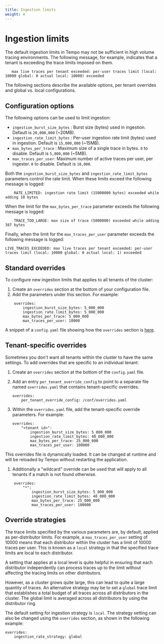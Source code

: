 ```yaml
---
title: Ingestion limits
weight: 4
---
```


# Ingestion limits

The default ingestion limits in Tempo may not be sufficient in high volume tracing environments. The following message, for example, indicates that a tenant is exceeding the trace limits imposed on them.
 ```
    max live traces per tenant exceeded: per-user traces limit (local: 10000 global: 0 actual local: 10000) exceeded
```    

The following sections describe the available options, per tenant overrides and global vs. local configurations.

## Configuration options

The following options can be used to limit ingestion:

   - `ingestion_burst_size_bytes` : Burst size (bytes) used in ingestion. Default is `20,000,000` (~20MB).
   - `ingestion_rate_limit_bytes` : Per-user ingestion rate limit (bytes) used in ingestion. Default is `15,000,000` (~15MB).
   - `max_bytes_per_trace` : Maximum size of a single trace in bytes.  `0` to disable. Default is `5,000,000` (~5MB).
   - `max_traces_per_user`: Maximum number of active traces per user, per ingester. `0` to disable. Default is `10,000`.

Both the `ingestion_burst_size_bytes` and `ingestion_rate_limit_bytes` parameters control the rate limit. When these limits exceed the following message is logged:

```
    RATE_LIMITED: ingestion rate limit (15000000 bytes) exceeded while adding 10 bytes
```    

When the limit for the `max_bytes_per_trace` parameter exceeds the following message is logged:

```
    TRACE_TOO_LARGE: max size of trace (5000000) exceeded while adding 387 bytes
```

Finally, when the limit for the `max_traces_per_user` parameter exceeds the following message is logged:

```
LIVE_TRACES_EXCEEDED: max live traces per tenant exceeded: per-user traces limit (local: 10000 global: 0 actual local: 1) exceeded
```

## Standard overrides

To configure new ingestion limits that applies to all tenants of the cluster:

1. Create an `overrides` section at the bottom of your configuration file.
1. Add the parameters under this section. For example:

```
    overrides:
        ingestion_burst_size_bytes: 5_000_000
        ingestion_rate_limit_bytes: 5_000_000
        max_bytes_per_trace: 5_000_000
        max_traces_per_user: 10000 
``` 

A snippet of a `config.yaml` file showing how the `overrides` section is [here](https://github.com/grafana/tempo/blob/a000a0d461221f439f585e7ed55575e7f51a0acd/integration/bench/config.yaml#L39-L40). 

## Tenant-specific overrides

Sometimes you don't want all tenants within the cluster to have the same settings. To add overrides that are specific to an individual tenant:

1. Create an `overrides` section at the bottom of the `config.yaml` file.
1. Add an entry `per_tenant_override_config` to point to a separate file named `overrides.yaml` that contains tenant-specific overrides.

    ```
    overrides:
        per_tenant_override_config: /conf/overrides.yaml
    ```

1. Within the `overrides.yaml` file, add the tenant-specific override parameters. For example:

    ```
    overrides:
        "<tenant id>":
            ingestion_burst_size_bytes: 5_000_000
            ingestion_rate_limit_bytes: 40_000_000
            max_bytes_per_trace: 25_000_000
            max_traces_per_user: 100000
    ```

This overrides file is dynamically loaded.  It can be changed at runtime and will be reloaded by Tempo without restarting the application.

1. Additionally a "wildcard" override can be used that will apply to all tenants if a match is not found otherwise.
```
    overrides:
        "*":
            ingestion_burst_size_bytes: 5_000_000
            ingestion_rate_limit_bytes: 40_000_000
            max_bytes_per_trace: 25_000_000
            max_traces_per_user: 100000
```

## Override strategies

The trace limits specified by the various parameters are, by default, applied as per-distributor limits. For example, a `max_traces_per_user` setting of 10000 means that each distributor within the cluster has a limit of 10000 traces per user. This is known as a `local` strategy in that the specified trace limits are local to each distributor.

A setting that applies at a local level is quite helpful in ensuring that each distributor independently can process traces up to the limit without affecting the tracing limits on other distributors.

However, as a cluster grows quite large, this can lead to quite a large quantity of traces. An alternative strategy may be to set a `global` trace limit that establishes a total budget of all traces across all distributors in the cluster. The global limit is averaged across all distributors by using the distributor ring.

The default setting for ingestion strategy is `local`. The strategy setting can also be changed using the `overrides` section, as shown in the following example:

```
overrides:
    ingestion_rate_strategy: global
```
